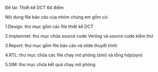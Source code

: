 Đề tài: Thiết kế DCT 64 điểm

Nội dung file báo cáo của nhóm chúng em gồm có:

1.Design: thư mục gồm các file thiết kế DCT

2.Implemnet: thư mục chứa source code Verilog và source code kiểm thử

3.Report: thư mục gồm file báo cáo và slide thuyết trình

4.RTL: thư mục chứa các file chạy mô phỏng (sim) và tổng hợp(syn)

5.SIM: thư mục chứa kết quả chạy mô phỏng
